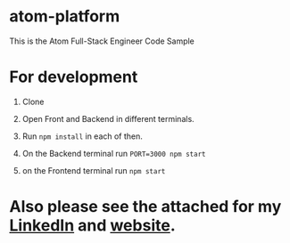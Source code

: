# atom-platform

This is the Atom Full-Stack Engineer Code Sample

# For development

1. Clone

2. Open Front and Backend in different terminals.

3. Run ```npm install``` in each of then.

4. On the Backend terminal run ```PORT=3000 npm start```

5. on the Frontend terminal run ```npm start```

# Also please see the attached for my [LinkedIn](https://www.linkedin.com/in/lidian-vil%C3%A1zio-hays/ ) and [website](https://lidianvilaziohays.herokuapp.com/).
